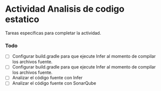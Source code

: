# Actividad Analisis de codigo estatico

Tareas específicas para completar la actividad.

### Todo

- [ ] Configurar build.gradle para que ejecute Infer al momento de compilar los archivos fuente.
- [ ] Configurar build.gradle para que ejecute Infer al momento de compilar los archivos fuente.
- [ ] Analizar el código fuente con Infer
- [ ] Analizar el código fuente con SonarQube
